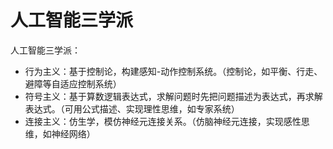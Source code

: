 # 人工智能三学派

人工智能三学派：

- 行为主义：基于控制论，构建感知-动作控制系统。（控制论，如平衡、行走、避障等自适应控制系统）
- 符号主义：基于算数逻辑表达式，求解问题时先把问题描述为表达式，再求解表达式。（可用公式描述、实现理性思维，如专家系统）
- 连接主义：仿生学，模仿神经元连接关系。（仿脑神经元连接，实现感性思维，如神经网络）
